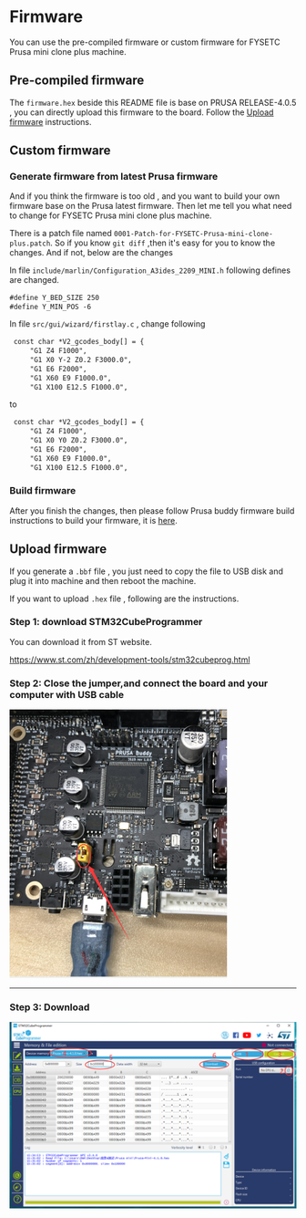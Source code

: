 # Firmware

You can use the pre-compiled firmware or custom firmware for  FYSETC Prusa mini clone plus machine.

## Pre-compiled firmware

The ```firmware.hex``` beside this README file is base on PRUSA RELEASE-4.0.5 , you can directly upload this firmware to the board. Follow the [Upload firmware](#jump) instructions.

## Custom firmware

### Generate firmware from latest Prusa firmware

And if you think the firmware is too old , and you want to build your own firmware base on the Prusa latest firmware. Then let me tell you what need to change for FYSETC Prusa mini clone plus machine. 

There is a patch file named ```0001-Patch-for-FYSETC-Prusa-mini-clone-plus.patch```. So if you know ```git diff``` ,then it's easy for you to know the changes. And if not,  below are the changes

In file ```include/marlin/Configuration_A3ides_2209_MINI.h``` following defines are changed.

```
#define Y_BED_SIZE 250
#define Y_MIN_POS -6
```

In file ```src/gui/wizard/firstlay.c``` , change following

```
 const char *V2_gcodes_body[] = {
     "G1 Z4 F1000",
     "G1 X0 Y-2 Z0.2 F3000.0",
     "G1 E6 F2000",
     "G1 X60 E9 F1000.0",
     "G1 X100 E12.5 F1000.0",
```

to
```
 const char *V2_gcodes_body[] = {
     "G1 Z4 F1000",
     "G1 X0 Y0 Z0.2 F3000.0",
     "G1 E6 F2000",
     "G1 X60 E9 F1000.0",
     "G1 X100 E12.5 F1000.0",
```

### Build firmware

After you finish the changes, then please follow Prusa buddy firmware build instructions to build your firmware, it is [here](https://github.com/prusa3d/Prusa-Firmware-Buddy).

## <span id="jump">Upload firmware</span>

If you generate a ```.bbf``` file , you just need to copy the file to USB disk and plug it into machine and then reboot the machine.

If you want to upload ```.hex``` file , following are the instructions.

### Step 1: download STM32CubeProgrammer

You can download it from ST website.

https://www.st.com/zh/development-tools/stm32cubeprog.html

### Step 2: Close the jumper,and connect the board and your computer with USB cable

<img src="boot3v3.png" style="zoom:50%;" />

---

### Step 3: Download 

![STM32CUBEP](upload.png)

